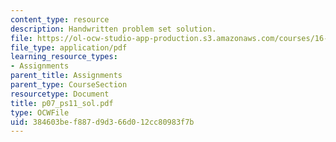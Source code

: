 ```yaml
---
content_type: resource
description: Handwritten problem set solution.
file: https://ol-ocw-studio-app-production.s3.amazonaws.com/courses/16-01-unified-engineering-i-ii-iii-iv-fall-2005-spring-2006/384603bef887d9d366d012cc80983f7b_p07_ps11_sol.pdf
file_type: application/pdf
learning_resource_types:
- Assignments
parent_title: Assignments
parent_type: CourseSection
resourcetype: Document
title: p07_ps11_sol.pdf
type: OCWFile
uid: 384603be-f887-d9d3-66d0-12cc80983f7b
---
```

